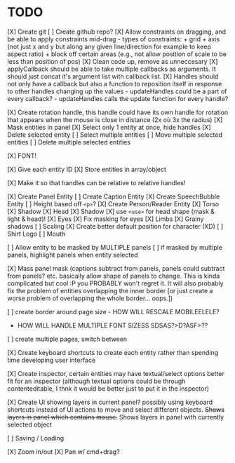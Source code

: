 

# TODO

[X] Create git
[ ] Create github repo?
[X] Allow constraints on dragging, and be able to apply constraints mid-drag
    - types of constraints: 
        + grid
        + axis (not just x and y but along any given line/direction for example to keep aspect ratio)
        + block off certain areas (e.g., not allow position of scale to be less than position of pos)
[X] Clean code up, remove as unneccesary
[X] applyCallback should be able to take multiple callbacks as arguments. It should just concat it's argument list with callback list.
[X] Handles should not only have a callback but also a function to reposition itself in response to other handles changing up the values
    - updateHandles could be a part of every callback?
    - updateHandles calls the update function for every handle?

[X] Create rotation handle, this handle could have its own handle for rotation that appears when the mouse is close in distance (2x où 3x the radius)
[X] Mask entities in panel
[X] Select only 1 entity at once, hide handles
[X] Delete selected entity
[ ] Select multiple entities
[ ] Move multiple selected entities
[ ] Delete multiple selected entities

[X] FONT!

[X] Give each entity ID
[X] Store entities in array/object

[X] Make it so that handles can be relative to relative handles!

[X] Create Panel Entity
[ ] Create Caption Entity
[X] Create SpeechBubble Entity
    [ ] Height based off `<p>`?
[X] Create Person/Reader Entity
    [X] Torso
        [X] Shadow
    [X] Head
        [X] Shadow
        [X] use `<use>` for head shape (mask & light & head)! 
    [X] Eyes
        [X] Fix masking for eyes
    [X] Limbs
    [X] Grainy shadows
    [ ] Scaling
    [X] Create better default position for character (XD)
    [ ] Shirt Logo
    [ ] Mouth

[ ] Allow entity to be masked by MULTIPLE panels
[ ] if masked by multiple panels, highlight panels when entity selected

[X] Mass panel mask (captions subtract from panels, panels could subtract from panels? etc. basically allow shape of panels to change. This is kinda complicated but cool :P you PROBABLY won't regret it. It will also probably fix the problem of entities overlapping the inner border [or just create a worse problem of overlapping the whole border... oops.])

[ ] create border around page size
    - HOW WILL RESCALE MOBILEELELE?

- HOW WILL HANDLE MULTIPLE FONT SIZESS SDSAS?>D?ASF>??

[ ] create multiple pages, switch between
    
[X] Create keyboard shortcuts to create each entity rather than spending time developing user interface

[X] Create inspector, certain entities may have textual/select options better fit for an inspector (although textual options could be through contenteditable, I thnk it would be better just to put it in the inspector)

[X] Create UI showing layers in current panel? possibly using keyboard shortcuts instead of UI actions to move and select different objects. ~~Shows layers in panel which contains mouse.~~ Shows layers in panel with currently selected object

[ ] Saving / Loading

[X] Zoom in/out
[X] Pan w/ cmd+drag?

